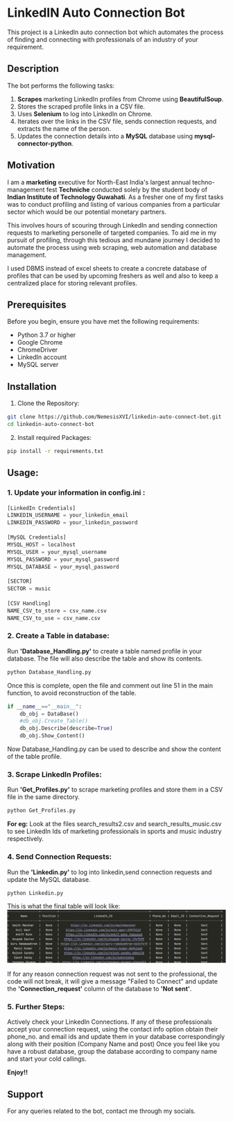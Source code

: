 # LinkedIN Auto Connection Bot
This project is a LinkedIn auto connection bot which automates the process of finding and connecting with professionals
of an industry of your requirement.

## Description
The bot performs the following tasks:
1. **Scrapes** marketing LinkedIn profiles from Chrome using **BeautifulSoup**.
2. Stores the scraped profile links in a CSV file.
3. Uses **Selenium** to log into LinkedIn on Chrome.
4. Iterates over the links in the CSV file, sends connection requests, and extracts the name of the person.
5. Updates the connection details into a **MySQL** database using **mysql-connector-python**.

## Motivation
I am a **marketing** executive for North-East India's largest annual techno-management fest **Techniche** conducted solely by the student body of **Indian Institute of Technology Guwahati**.
As a fresher one of my first tasks was to conduct profiling and listing of various companies from a particular sector which would be our potential monetary partners.

This involves hours of scouring through LinkedIn and sending connection requests to marketing personelle of targeted companies. To aid me in my pursuit of profiling, through this tedious and mundane journey I decided to automate the process using 
web scraping, web automation and database management.

I used DBMS instead of excel sheets to create a concrete database of profiles that can be used by upcoming freshers as well and also to keep a centralized place for storing relevant profiles.
## Prerequisites

Before you begin, ensure you have met the following requirements:
- Python 3.7 or higher
- Google Chrome
- ChromeDriver
- LinkedIn account
- MySQL server

## Installation
1. Clone the Repository:
```bash
git clone https://github.com/NemesisXVI/linkedin-auto-connect-bot.git
cd linkedin-auto-connect-bot
```
2. Install required Packages:
```bash
pip install -r requirements.txt
```

## Usage:
### 1. Update your information in config.ini :
```python
[LinkedIn Credentials]
LINKEDIN_USERNAME = your_linkedin_email
LINKEDIN_PASSWORD = your_linkedin_password

[MySQL Credentials]
MYSQL_HOST = localhost
MYSQL_USER = your_mysql_username
MYSQL_PASSWORD = your_mysql_password
MYSQL_DATABASE = your_mysql_password

[SECTOR]
SECTOR = music

[CSV Handling]
NAME_CSV_to_store = csv_name.csv
NAME_CSV_to_use = csv_name.csv
```
### 2. Create a Table in database:

Run  **'Database_Handling.py'**  to create a table named profile in your database. The file will also describe the table and show its contents.
```python
python Database_Handling.py
```
Once this is complete, open the file and comment out line 51 in the main function, to avoid reconstruction of the table.
```python
if __name__=="__main__":
    db_obj = DataBase()
    #db_obj.Create_Table()
    db_obj.Describe(describe=True)
    db_obj.Show_Content()
```
Now Database_Handling.py can be used to describe and show the content of the table profile.

### 3. Scrape LinkedIn Profiles:

Run **'Get_Profiles.py'** to scrape marketing profiles and store them in a CSV file in the same directory.
```python
python Get_Profiles.py
```
**For eg:** Look at the files search_results2.csv and search_results_music.csv to see LinkedIn Ids of marketing professionals in sports and music industry respectively.

### 4. Send Connection Requests:

Run the **'Linkedin.py'** to log into linkedin,send connection requests and update the MySQL database.
```python
python Linkedin.py
```
This is what the final table will look like:
![alt text](Profile_table_data.png)

If for any reason connection request was not sent to the professional, the code will not break,
it will give a message "Failed to Connect" and update the **'Connection_request'** column of the database
to **'Not sent'**.

### 5. Further Steps:
Actively check your LinkedIn Connections. If any of these professionals accept your connection request, using the contact info
option obtain their phone_no. and email ids and update them in your database correspondingly along with their position (Company Name and post)
Once you feel like you have a robust database, group the database according to company name and start your cold callings.

**Enjoy!!**

## Support
For any queries related to the bot, contact me through my socials.

